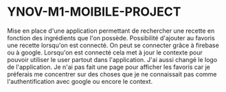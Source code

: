 # YNOV-M1-MOIBILE-PROJECT

Mise en place d'une application permettant de rechercher une recette en fonction des ingrédients que l'on possède. Possibilité d'ajouter au favoris une recette lorsqu'on est connecté. On peut se connecter grâce à firebase ou à google. Lorsqu'on est connecté cela met à jour le contexte pour pouvoir utiliser le user partout dans l'application. J'ai aussi changé le logo de l'application. Je n'ai pas fait une page pour afficher les favoris car je préferais me concentrer sur des choses que je ne connaissait pas comme l'authentification avec google ou encore le context.

